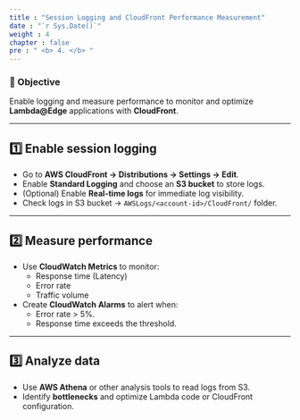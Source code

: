 ```yaml
---
title : "Session Logging and CloudFront Performance Measurement"
date : "`r Sys.Date()`"
weight : 4
chapter : false
pre : " <b> 4. </b> "
---
```


### 🎯 Objective

Enable logging and measure performance to monitor and optimize **Lambda@Edge** applications with **CloudFront**.

---

## **1️⃣ Enable session logging**

- Go to **AWS CloudFront → Distributions → Settings → Edit**.  
- Enable **Standard Logging** and choose an **S3 bucket** to store logs.  
- (Optional) Enable **Real-time logs** for immediate log visibility.  
- Check logs in S3 bucket → `AWSLogs/<account-id>/CloudFront/` folder.

---

## **2️⃣ Measure performance**

- Use **CloudWatch Metrics** to monitor:
  - Response time (Latency)
  - Error rate
  - Traffic volume
- Create **CloudWatch Alarms** to alert when:
  - Error rate > 5%.
  - Response time exceeds the threshold.

---

## **3️⃣ Analyze data**

- Use **AWS Athena** or other analysis tools to read logs from S3.  
- Identify **bottlenecks** and optimize Lambda code or CloudFront configuration.
